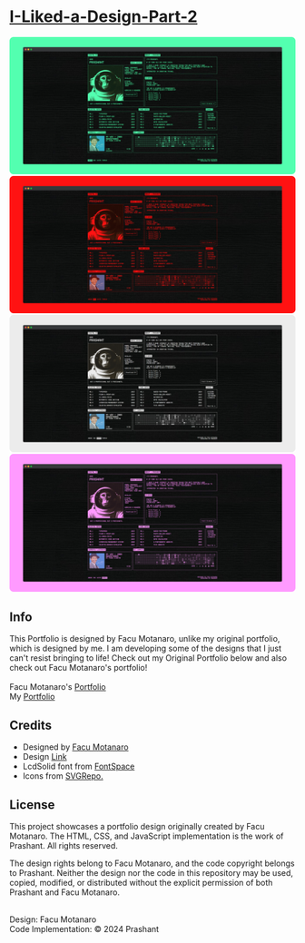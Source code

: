 # [I-Liked-a-Design-Part-2](https://praashoo7.github.io/I-Liked-a-Design-Part-2/)

![Readme Image](imgs/ReadMe-Images/ReadMe-Green.png)<br>
![Readme Image](imgs/ReadMe-Images/ReadMe-Red.png)<br>
![Readme Image](imgs/ReadMe-Images/ReadMe-White.png)<br>
![Readme Image](imgs/ReadMe-Images/ReadMe-Purple.png)

## Info

This Portfolio is designed by Facu Motanaro, unlike my original portfolio, which is designed by me. I am developing some of the designs that I just can't resist bringing to life! Check out my Original Portfolio below and also check out Facu Motanaro's portfolio!<br><br>
Facu Motanaro's [Portfolio](https://facumontanaro.com/)<br>
My [Portfolio](https://praashoo7.github.io/Portfolio/)

## Credits

  - Designed by [Facu Motanaro](https://facumontanaro.com/)
  - Design [Link](https://x.com/facumontanaro_/status/1833155791777378475)
  - LcdSolid font from [FontSpace](https://www.fontspace.com/)
  - Icons from [SVGRepo.](https://www.svgrepo.com/)

## License

This project showcases a portfolio design originally created by Facu Motanaro.
The HTML, CSS, and JavaScript implementation is the work of Prashant.
All rights reserved. 

The design rights belong to Facu Motanaro, and the code copyright belongs to Prashant.
Neither the design nor the code in this repository may be used, copied, modified, or distributed without the explicit permission of both Prashant and Facu Motanaro.<br><br>


Design: Facu Motanaro<br>
Code Implementation: © 2024 Prashant
